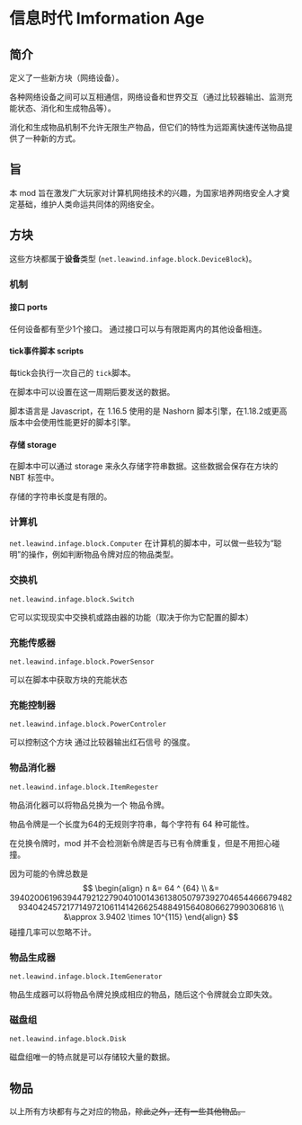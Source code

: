 # 信息时代 Imformation Age

## 简介

定义了一些新方块（网络设备）。

各种网络设备之间可以互相通信，网络设备和世界交互（通过比较器输出、监测充能状态、消化和生成物品等）。

消化和生成物品机制不允许无限生产物品，但它们的特性为远距离快速传送物品提供了一种新的方式。

## 旨

本 mod 旨在激发广大玩家对计算机网络技术的兴趣，为国家培养网络安全人才奠定基础，维护人类命运共同体的网络安全。

## 方块

这些方块都属于**设备**类型 (`net.leawind.infage.block.DeviceBlock`)。

### 机制

#### 接口 ports

任何设备都有至少1个接口。
通过接口可以与有限距离内的其他设备相连。

#### tick事件脚本 scripts

每tick会执行一次自己的 `tick`脚本。

在脚本中可以设置在这一周期后要发送的数据。

脚本语言是 Javascript，在 1.16.5 使用的是 Nashorn 脚本引擎，在1.18.2或更高版本中会使用性能更好的脚本引擎。

#### 存储 storage

在脚本中可以通过 storage 来永久存储字符串数据。这些数据会保存在方块的 NBT 标签中。

存储的字符串长度是有限的。

### 计算机

`net.leawind.infage.block.Computer`
在计算机的脚本中，可以做一些较为“聪明”的操作，例如判断物品令牌对应的物品类型。

### 交换机

`net.leawind.infage.block.Switch`

它可以实现现实中交换机或路由器的功能（取决于你为它配置的脚本）

### 充能传感器

`net.leawind.infage.block.PowerSensor`

可以在脚本中获取方块的充能状态

###  充能控制器

`net.leawind.infage.block.PowerControler`

可以控制这个方块 通过比较器输出红石信号 的强度。

### 物品消化器

`net.leawind.infage.block.ItemRegester`

物品消化器可以将物品兑换为一个 物品令牌。

物品令牌是一个长度为64的无规则字符串，每个字符有 64 种可能性。

在兑换令牌时，mod 并不会检测新令牌是否与已有令牌重复，但是不用担心碰撞。

因为可能的令牌总数是
$$
\begin{align}
n &= 64 ^ {64} \\
&= 39402006196394479212279040100143613805079739270465446667948293404245721771497210611414266254884915640806627990306816 \\
&\approx 3.9402 \times 10^{115}
\end{align}
$$
碰撞几率可以忽略不计。

### 物品生成器

`net.leawind.infage.block.ItemGenerator`

物品生成器可以将物品令牌兑换成相应的物品，随后这个令牌就会立即失效。

### 磁盘组

`net.leawind.infage.block.Disk`

磁盘组唯一的特点就是可以存储较大量的数据。

## 物品

以上所有方块都有与之对应的物品，<del>除此之外，还有一些其他物品。</del>

